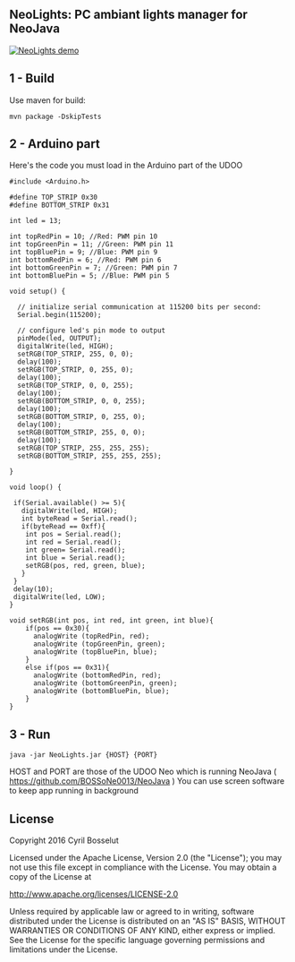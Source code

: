 NeoLights: PC ambiant lights manager for NeoJava
------------------------------------------------
[![NeoLights demo](http://img.youtube.com/vi/HDTILDFrtZg/0.jpg)](http://www.youtube.com/watch?v=HDTILDFrtZg "GNU/Linux computer ambiant light ")

## 1 - Build
Use maven for build:

    mvn package -DskipTests

## 2 - Arduino part

Here's the code you must load in the Arduino part of the UDOO

```Arduino
#include <Arduino.h>

#define TOP_STRIP 0x30
#define BOTTOM_STRIP 0x31

int led = 13;

int topRedPin = 10; //Red: PWM pin 10
int topGreenPin = 11; //Green: PWM pin 11
int topBluePin = 9; //Blue: PWM pin 9 
int bottomRedPin = 6; //Red: PWM pin 6
int bottomGreenPin = 7; //Green: PWM pin 7
int bottomBluePin = 5; //Blue: PWM pin 5 

void setup() { 

  // initialize serial communication at 115200 bits per second: 
  Serial.begin(115200); 
  
  // configure led's pin mode to output 
  pinMode(led, OUTPUT); 
  digitalWrite(led, HIGH); 
  setRGB(TOP_STRIP, 255, 0, 0);
  delay(100);
  setRGB(TOP_STRIP, 0, 255, 0);
  delay(100);
  setRGB(TOP_STRIP, 0, 0, 255);
  delay(100);
  setRGB(BOTTOM_STRIP, 0, 0, 255);
  delay(100);
  setRGB(BOTTOM_STRIP, 0, 255, 0);
  delay(100);
  setRGB(BOTTOM_STRIP, 255, 0, 0);
  delay(100);
  setRGB(TOP_STRIP, 255, 255, 255);
  setRGB(BOTTOM_STRIP, 255, 255, 255);
 
} 

void loop() { 
  
 if(Serial.available() >= 5){ 
   digitalWrite(led, HIGH); 
   int byteRead = Serial.read();
   if(byteRead == 0xff){
    int pos = Serial.read(); 
    int red = Serial.read(); 
    int green= Serial.read(); 
    int blue = Serial.read(); 
    setRGB(pos, red, green, blue);
   }
 }
 delay(10); 
 digitalWrite(led, LOW); 
}

void setRGB(int pos, int red, int green, int blue){
    if(pos == 0x30){ 
      analogWrite (topRedPin, red); 
      analogWrite (topGreenPin, green); 
      analogWrite (topBluePin, blue);
    } 
    else if(pos == 0x31){ 
      analogWrite (bottomRedPin, red); 
      analogWrite (bottomGreenPin, green); 
      analogWrite (bottomBluePin, blue); 
    } 
}

```

## 3 - Run

    java -jar NeoLights.jar {HOST} {PORT}
    
HOST and PORT are those of the UDOO Neo which is running NeoJava ( https://github.com/BOSSoNe0013/NeoJava )
You can use screen software to keep app running in background

## License

Copyright 2016 Cyril Bosselut

Licensed under the Apache License, Version 2.0 (the "License");
you may not use this file except in compliance with the License.
You may obtain a copy of the License at

   http://www.apache.org/licenses/LICENSE-2.0

Unless required by applicable law or agreed to in writing, software
distributed under the License is distributed on an "AS IS" BASIS,
WITHOUT WARRANTIES OR CONDITIONS OF ANY KIND, either express or implied.
See the License for the specific language governing permissions and
limitations under the License.